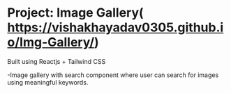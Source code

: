 # Project: Image Gallery( https://vishakhayadav0305.github.io/Img-Gallery/)
Built using Reactjs + Tailwind CSS


-Image gallery with search component where user can search for images using meaningful keywords.



